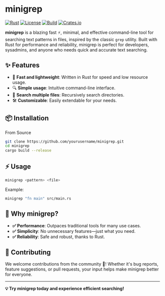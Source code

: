 # minigrep

[![Rust](https://img.shields.io/badge/language-Rust-orange?style=for-the-badge&logo=rust)](https://www.rust-lang.org/)
[![License](https://img.shields.io/badge/license-MIT-blue?style=for-the-badge)](LICENSE)
[![Build](https://img.shields.io/github/actions/workflow/status/claudedjoumessi/minigrep/ci.yml?style=for-the-badge&logo=github)](https://github.com/claudedjoumessi/minigrep/)
[![Crates.io](https://img.shields.io/crates/v/minigrep?style=for-the-badge)](https://crates.io/crates/minigrep)

**minigrep** is a blazing fast ⚡, minimal, and effective command-line tool for searching text patterns in files, inspired by the classic `grep` utility. Built with Rust for performance and reliability, minigrep is perfect for developers, sysadmins, and anyone who needs quick and accurate text searching.

## ✨ Features

- 🚀 **Fast and lightweight**: Written in Rust for speed and low resource usage.
- 🔍 **Simple usage**: Intuitive command-line interface.
- 📂 **Search multiple files**: Recursively search directories.
- 🛠️ **Customizable**: Easily extendable for your needs.

## 📦 Installation

From Source

```sh
git clone https://github.com/yourusername/minigrep.git
cd minigrep
cargo build --release
```

## ⚡ Usage

```sh
minigrep <pattern> <file>
```

Example:

```sh
minigrep "fn main" src/main.rs
```

## 🤔 Why minigrep?

- **✅ Performance**: Outpaces traditional tools for many use cases.
- **✅ Simplicity**: No unnecessary features—just what you need.
- **✅ Reliability**: Safe and robust, thanks to Rust.

## 🤝 Contributing

We welcome contributions from the community 🎉! Whether it's bug reports, feature suggestions, or pull requests, your input helps make minigrep better for everyone.

---

**💡 Try minigrep today and experience efficient searching!**

